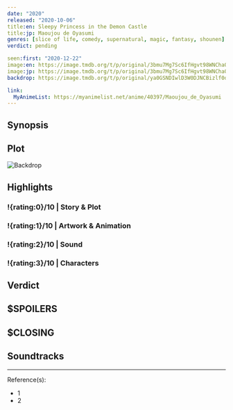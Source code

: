 ```yaml
---
date: "2020"
released: "2020-10-06"
title:en: Sleepy Princess in the Demon Castle
title:jp: Maoujou de Oyasumi
genres: [slice of life, comedy, supernatural, magic, fantasy, shounen]
verdict: pending

seen:first: "2020-12-22"
image:en: https://image.tmdb.org/t/p/original/3bmu7Mg7Sc6IfHgvt98WNChaOkR.jpg
image:jp: https://image.tmdb.org/t/p/original/3bmu7Mg7Sc6IfHgvt98WNChaOkR.jpg
backdrop: https://image.tmdb.org/t/p/original/ya0GSNDIwlD3W0DJNCBizlf0dkf.jpg

link:
  MyAnimeList: https://myanimelist.net/anime/40397/Maoujou_de_Oyasumi
---
```



## Synopsis

## Plot

![Backdrop]()

## Highlights

### !{rating:0}/10 | Story & Plot

### !{rating:1}/10 | Artwork & Animation

### !{rating:2}/10 | Sound

### !{rating:3}/10 | Characters

## Verdict

## $SPOILERS

## $CLOSING

## Soundtracks

***
Reference(s):

- 1
- 2
